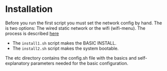 # Installation

 Before you run the first script you must set the network config by hand.
 The is two options: The wired static network or the wifi (wifi-menu).
 The process is described [here](https://github.com/josem-amatriain/archlinux.install#installing-network-manual-mode)

 * The ```install1.sh``` script makes the BASIC INSTALL.
 * The ```install2.sh``` script makes the system bootable.

The etc directory contains the config.sh file with the basics and self-explanatory parameters needed for the basic configuration.
